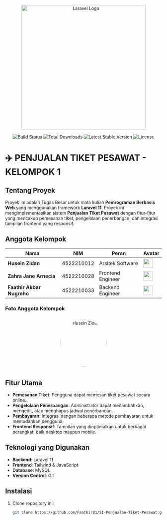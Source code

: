 <p align="center"><a href="https://laravel.com" target="_blank"><img src="https://raw.githubusercontent.com/laravel/art/master/logo-lockup/5%20SVG/2%20CMYK/1%20Full%20Color/laravel-logolockup-cmyk-red.svg" width="400" alt="Laravel Logo"></a></p>

<p align="center">
<a href="https://github.com/laravel/framework/actions"><img src="https://github.com/laravel/framework/workflows/tests/badge.svg" alt="Build Status"></a>
<a href="https://packagist.org/packages/laravel/framework"><img src="https://img.shields.io/packagist/dt/laravel/framework" alt="Total Downloads"></a>
<a href="https://packagist.org/packages/laravel/framework"><img src="https://img.shields.io/packagist/v/laravel/framework" alt="Latest Stable Version"></a>
<a href="https://packagist.org/packages/laravel/framework"><img src="https://img.shields.io/packagist/l/laravel/framework" alt="License"></a>
</p>

# ✈️ PENJUALAN TIKET PESAWAT - KELOMPOK 1

## Tentang Proyek
Proyek ini adalah Tugas Besar untuk mata kuliah **Pemrograman Berbasis Web** yang menggunakan framework **Laravel 11**. Proyek ini mengimplementasikan sistem **Penjualan Tiket Pesawat** dengan fitur-fitur yang mencakup pemesanan tiket, pengelolaan penerbangan, dan integrasi tampilan frontend yang responsif.

## Anggota Kelompok

| Nama                     | NIM          | Peran               | Avatar              |
|--------------------------|--------------|---------------------|---------------------|
| **Husein Zidan**         | 4522210012   | Arsitek Software    |     <img src="https://cultofthepartyparrot.com/parrots/hd/laptop_parrot.gif" width="30" height="30"/>    |
| **Zahra Jane Arnecia**   | 4522210028   | Frontend Engineer   | <img src="https://cultofthepartyparrot.com/parrots/hd/spinningparrot.gif" width="30" height="30"/>   |
| **Faathir Akbar Nugroho**| 4522210033   | Backend Engineer    | <img src="https://cultofthepartyparrot.com/parrots/hd/60fpsparrot.gif" width="30" height="30"/>    |

### Foto Anggota Kelompok
<div align="center">
    <img src="assets/husein.jpg" alt="Husein Zidan" width="150" height="150" style="border-radius:50%; margin: 10px;">
</div>

## Fitur Utama

- **Pemesanan Tiket**: Pengguna dapat memesan tiket pesawat secara online.
- **Pengelolaan Penerbangan**: Administrator dapat menambahkan, mengedit, atau menghapus jadwal penerbangan.
- **Pembayaran**: Integrasi dengan beberapa metode pembayaran untuk memudahkan pengguna.
- **Frontend Responsif**: Tampilan yang dioptimalkan untuk berbagai perangkat, baik desktop maupun mobile.

## Teknologi yang Digunakan

- **Backend**: Laravel 11
- **Frontend**: Tailwind & JavaScript
- **Database**: MySQL
- **Version Control**: Git

## Instalasi

1. Clone repository ini:
   ```bash
   git clone https://github.com/Faathir81/SI-Penjualan-Tiket-Pesawat.git
